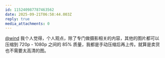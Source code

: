 ```yaml
---
id: 115240987787463562
date: 2025-09-21T06:58:44.003Z
reply: true
media_attachments: 0
---
```


<p><span class="h-card" translate="no"><a href="https://her.blue/" class="u-url mention" rel="nofollow noopener" target="_blank">@<span>wind</span></a></span> 我个人觉得，个人观点，除了专门做摄影相关的内容，其他的图片都可以压缩到 720p - 1080p 之间的 85% 质量，我都是手动压缩后再上传。就算是卖货也不需要太高清的图。</p>
